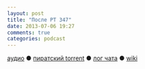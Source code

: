 ```yaml
---
layout: post
title: "После РT 347"
date: 2013-07-06 19:27
comments: true
categories: podcast
---
```

[аудио](http://cdn.radio-t.com/rt347post.mp3) ● [пиратский torrent](http://pirates.radio-t.com/torrents/rt347post.mp3.torrent) ● [лог чата](http://chat.radio-t.com/logs/radio-t-347.html) ●  [wiki](http://wiki.radio-t.com/%D0%9F%D0%BE%D1%81%D0%BB%D0%B5_%D0%A0%D0%A2_347) <audio src="http://cdn.radio-t.com/rt347post.mp3" preload="none">
